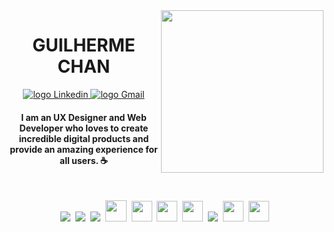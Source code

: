 <img align="right" src="https://res.cloudinary.com/dd7bkl8rd/image/upload/v1627927959/gui1_wezrdu.png" width="260"/>

<div align="center">
 <h1> 
   GUILHERME CHAN
   </a>
 </h1>
</div>

<p align="center">
   <a href="https://www.linkedin.com/in/guilhermechan/">
    <img alt="logo Linkedin" src="https://img.shields.io/badge/LinkedIn-0077B5?style=for-the-badge&logo=linkedin&logoColor=white">
  </a>
  
<a href="mailto:guilhermechan30@gmail.com">
    <img alt="logo Gmail" src="https://img.shields.io/badge/Gmail-D14836?style=for-the-badge&logo=gmail&logoColor=white">
  </a>
</p>

<h4 align="center"> 
  I am an UX Designer and Web Developer who loves to create incredible digital products and provide an amazing experience for all users. ☕
  
  
</h4>

<br>

<p align="center">
  <!-- HTML Icon -->
  <img src="https://user-images.githubusercontent.com/35739995/122654956-2b934900-d125-11eb-94b1-58102216fa9f.png">&nbsp;
  <!-- CSS Icon -->
  <img src="https://user-images.githubusercontent.com/35739995/122655003-80cf5a80-d125-11eb-9718-c0d416a29986.png">&nbsp;
  <!-- JS Icon -->
  <img src="https://user-images.githubusercontent.com/35739995/122655023-a78d9100-d125-11eb-89b8-f006041d9d4a.png">&nbsp;
  <!-- Ruby Icon -->
  <img height="34" src="https://images.vexels.com/media/users/3/166485/isolated/preview/d4061b653e6ba02ad0afdc79e0315a25-ruby-programming-language-icon-by-vexels.png">&nbsp;
  <!-- SCSS Icon -->
  <img height='33' src="https://user-images.githubusercontent.com/63321613/127906476-08f0e3a4-d486-4f84-9c87-04ead2bf2785.png">&nbsp;
  <!-- React Icon -->
  <img height='33' src="https://user-images.githubusercontent.com/35739995/122655062-094dfb00-d126-11eb-963a-44b2ef1528f2.png">&nbsp;
   <!-- Angular Icon -->
  <img height='33' src="https://user-images.githubusercontent.com/63321613/219405500-b4728312-1281-40c9-96dc-3ca2ed83a36b.png">&nbsp;
  <!-- Git Icon -->
  <img src="https://user-images.githubusercontent.com/35739995/122655117-7c577180-d126-11eb-9b30-3591b1252bb5.png">&nbsp;
  <!-- Figma Icon -->
  <img height='33' src="https://user-images.githubusercontent.com/63321613/127909304-f0ae4399-db7d-4bec-b1e0-adc798d38782.png">&nbsp;
  <!-- Expo Icon  -->
  <img height='33' src="https://user-images.githubusercontent.com/63321613/149580312-964ae8d8-e249-4a4d-85f3-760bf2dcbe0e.png">&nbsp;
</p>

<!-- <table align="left">
  <row>
    <td>
     <!-- Card -->
<!--       <img height='172' src='https://github-readme-stats.vercel.app/api/top-langs/?username=gchan26&layout=compact&theme=react'>
    </td>
    <td> -->
<!--       <img height='172' src='https://github-readme-stats.vercel.app/api?username=gchan26&show_icons=true&theme=react'>
    </td>
  </row> -->
<!-- </table>  -->
 
